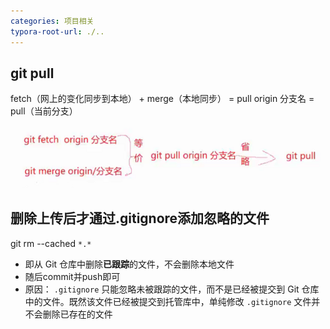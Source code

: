 ```yaml
---
categories: 项目相关
typora-root-url: ./..
---
```


## git pull

fetch（网上的变化同步到本地） + merge（本地同步） = pull origin 分支名 = pull（当前分支）

![image-20240830114941866](/res/git/image-20240830114941866.png)

## 删除上传后才通过.gitignore添加忽略的文件

git rm --cached `*.*`

- 即从 Git 仓库中删除**已跟踪**的文件，不会删除本地文件
- 随后commit并push即可
- 原因： `.gitignore` 只能忽略未被跟踪的文件，而不是已经被提交到 Git 仓库中的文件。既然该文件已经被提交到托管库中，单纯修改 `.gitignore` 文件并不会删除已存在的文件


